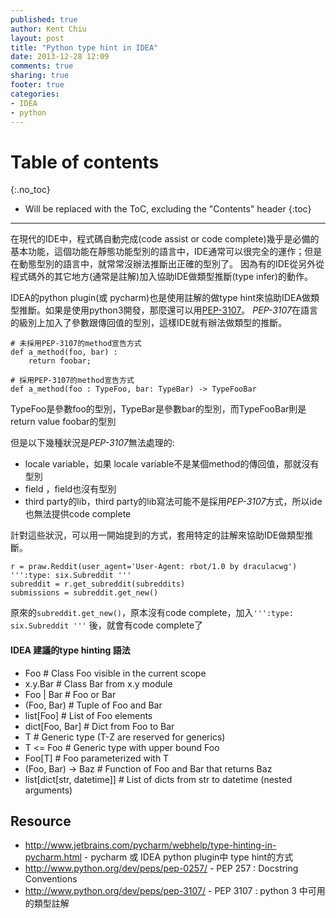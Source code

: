 ```yaml
---
published: true
author: Kent Chiu
layout: post
title: "Python type hint in IDEA"
date: 2013-12-28 12:09
comments: true
sharing: true
footer: true
categories: 
- IDEA
- python
---
```


# Table of contents
{:.no_toc}

* Will be replaced with the ToC, excluding the "Contents" header
{:toc}

----------------------------------------------------------------


在現代的IDE中，程式碼自動完成(code assist or code complete)幾乎是必備的基本功能，這個功能在靜態功能型別的語言中，IDE通常可以很完全的運作；但是在動態型別的語言中，就常常沒辦法推斷出正確的型別了。
因為有的IDE從另外從程式碼外的其它地方(通常是註解)加入協助IDE做類型推斷(type infer)的動作。

IDEA的python plugin(或 pycharm)也是使用註解的做type hint來協助IDEA做類型推斷。如果是使用python3開發，那麼還可以用[PEP-3107](http://www.python.org/dev/peps/pep-3107/)。
*PEP-3107*在語言的級別上加入了參數跟傳回值的型別，這樣IDE就有辦法做類型的推斷。

	# 未採用PEP-3107的method宣告方式
	def a_method(foo, bar) :
		return foobar;

	# 採用PEP-3107的method宣告方式
	def a_method(foo : TypeFoo, bar: TypeBar) -> TypeFooBar

TypeFoo是參數foo的型別，TypeBar是參數bar的型別，而TypeFooBar則是 return value foobar的型別


但是以下幾種狀況是*PEP-3107*無法處理的:

- locale variable，如果 locale variable不是某個method的傳回值，那就沒有型別
- field ，field也沒有型別
- third party的lib，third party的lib寫法可能不是採用*PEP-3107*方式，所以ide也無法提供code complete

計對這些狀況，可以用一開始提到的方式，套用特定的註解來協助IDE做類型推斷。

    r = praw.Reddit(user_agent='User-Agent: rbot/1.0 by draculacwg')
    ''':type: six.Subreddit ''' 
    subreddit = r.get_subreddit(subreddits)
    submissions = subreddit.get_new()

原來的`subreddit.get_new()`，原本沒有code complete，加入`''':type: six.Subreddit '''` 後，就會有code complete了


#### IDEA 建議的type hinting 語法 

- Foo # Class Foo visible in the current scope
- x.y.Bar # Class Bar from x.y module
- Foo | Bar # Foo or Bar
- (Foo, Bar) # Tuple of Foo and Bar
- list[Foo] # List of Foo elements
- dict[Foo, Bar] # Dict from Foo to Bar
- T # Generic type (T-Z are reserved for generics)
- T <= Foo # Generic type with upper bound Foo
- Foo[T] # Foo parameterized with T
- (Foo, Bar) -> Baz # Function of Foo and Bar that returns Baz
- list[dict[str, datetime]] # List of dicts from str to datetime (nested arguments)

Resource
--------
-	<http://www.jetbrains.com/pycharm/webhelp/type-hinting-in-pycharm.html> - pycharm 或 IDEA python plugin中 type hint的方式
-   <http://www.python.org/dev/peps/pep-0257/> - PEP 257  : Docstring Conventions
-	<http://www.python.org/dev/peps/pep-3107/> - PEP 3107 : python 3 中可用的類型註解

